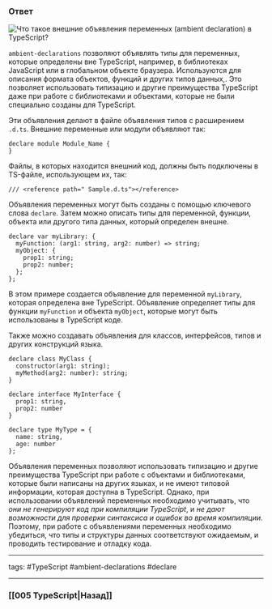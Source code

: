 ### Ответ

![Что такое внешние объявления переменных (ambient declaration) в TypeScript?](https://youtu.be/TOn-1RrowKE?t=339)

`ambient-declarations` позволяют объявлять типы для переменных, которые определены вне TypeScript, например, в библиотеках JavaScript или в глобальном объекте браузера. Используются для описания формата объектов, функций и других типов данных,. Это позволяет использовать типизацию и другие преимущества TypeScript даже при работе с библиотеками и объектами, которые не были специально созданы для TypeScript.

Эти объявления делают в файле объявления типов с расширением `.d.ts`. Внешние переменные или модули объявляют так:  

```tsx
declare module Module_Name {
}
```
  
Файлы, в которых находится внешний код, должны быть подключены в TS-файле, использующем их, так:  
  
```tsx
/// <reference path=" Sample.d.ts"></reference>
```

Объявления переменных могут быть созданы с помощью ключевого слова `declare`. Затем можно описать типы для переменной, функции, объекта или другого типа данных, который определен внешне.

```tsx
declare var myLibrary: {
  myFunction: (arg1: string, arg2: number) => string;
  myObject: {
    prop1: string;
    prop2: number;
  };
};
```

В этом примере создается объявление для переменной `myLibrary`, которая определена вне TypeScript. Объявление определяет типы для функции `myFunction` и объекта `myObject`, которые могут быть использованы в TypeScript коде.

Также можно создавать объявления для классов, интерфейсов, типов и других конструкций языка.

```tsx
declare class MyClass {
  constructor(arg1: string);
  myMethod(arg2: number): string;
}

declare interface MyInterface {
  prop1: string,
  prop2: number
}

declare type MyType = {
  name: string,
  age: number
};
```

Объявления переменных позволяют использовать типизацию и другие преимущества TypeScript при работе с объектами и библиотеками, которые были написаны на других языках, и не имеют типовой информации, которая доступна в TypeScript. Однако, при использовании объявлений переменных необходимо учитывать, что *они не генерируют код при компиляции TypeScript*, и *не дают возможности для проверки синтаксиса и ошибок во время компиляции*. Поэтому, при работе с объявлениями переменных необходимо убедиться, что типы и структуры данных соответствуют ожидаемым, и проводить тестирование и отладку кода.
  
___
tags: #TypeScript #ambient-declarations #declare 

_____

### [[005 TypeScript|Назад]]